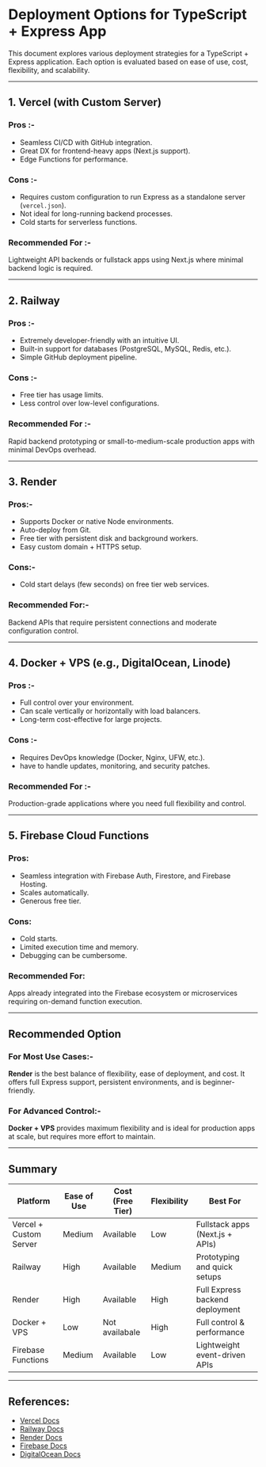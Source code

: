 # Deployment Options for TypeScript + Express App

This document explores various deployment strategies for a TypeScript + Express application. Each option is evaluated based on ease of use, cost, flexibility, and scalability.

---

## 1. Vercel (with Custom Server)

### Pros :-

- Seamless CI/CD with GitHub integration.
- Great DX for frontend-heavy apps (Next.js support).
- Edge Functions for performance.

### Cons :-

- Requires custom configuration to run Express as a standalone server (`vercel.json`).
- Not ideal for long-running backend processes.
- Cold starts for serverless functions.

### Recommended For :-

Lightweight API backends or fullstack apps using Next.js where minimal backend logic is required.

---

## 2. Railway

### Pros :-

- Extremely developer-friendly with an intuitive UI.
- Built-in support for databases (PostgreSQL, MySQL, Redis, etc.).
- Simple GitHub deployment pipeline.

### Cons :-

- Free tier has usage limits.
- Less control over low-level configurations.

### Recommended For :-

Rapid backend prototyping or small-to-medium-scale production apps with minimal DevOps overhead.

---

## 3. Render

### Pros:-

- Supports Docker or native Node environments.
- Auto-deploy from Git.
- Free tier with persistent disk and background workers.
- Easy custom domain + HTTPS setup.

### Cons:-

- Cold start delays (few seconds) on free tier web services.

### Recommended For:-

Backend APIs that require persistent connections and moderate configuration control.

---

## 4. Docker + VPS (e.g., DigitalOcean, Linode)

### Pros :-

- Full control over your environment.
- Can scale vertically or horizontally with load balancers.
- Long-term cost-effective for large projects.

### Cons :-

- Requires DevOps knowledge (Docker, Nginx, UFW, etc.).
- have to handle updates, monitoring, and security patches.

### Recommended For :-

Production-grade applications where you need full flexibility and control.

---

## 5. Firebase Cloud Functions

### Pros:

- Seamless integration with Firebase Auth, Firestore, and Firebase Hosting.
- Scales automatically.
- Generous free tier.

### Cons:

- Cold starts.
- Limited execution time and memory.
- Debugging can be cumbersome.

### Recommended For:

Apps already integrated into the Firebase ecosystem or microservices requiring on-demand function execution.

---

## Recommended Option

### For Most Use Cases:-

**Render** is the best balance of flexibility, ease of deployment, and cost. It offers full Express support, persistent environments, and is beginner-friendly.

### For Advanced Control:-

**Docker + VPS** provides maximum flexibility and is ideal for production apps at scale, but requires more effort to maintain.

---

## Summary

| Platform               | Ease of Use | Cost (Free Tier) | Flexibility | Best For                        |
| ---------------------- | ----------- | ---------------- | ----------- | ------------------------------- |
| Vercel + Custom Server | Medium      | Available        | Low         | Fullstack apps (Next.js + APIs) |
| Railway                | High        | Available        | Medium      | Prototyping and quick setups    |
| Render                 | High        | Available        | High        | Full Express backend deployment |
| Docker + VPS           | Low         | Not availabale   | High        | Full control & performance      |
| Firebase Functions     | Medium      | Available        | Low         | Lightweight event-driven APIs   |

---

## References:

- [Vercel Docs](https://vercel.com/docs)
- [Railway Docs](https://docs.railway.app)
- [Render Docs](https://render.com/docs)
- [Firebase Docs](https://firebase.google.com/docs/functions)
- [DigitalOcean Docs](https://docs.digitalocean.com/)
